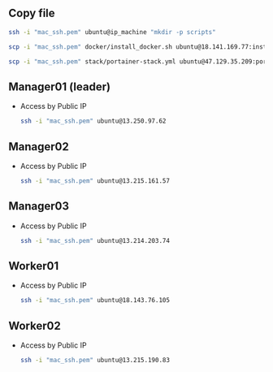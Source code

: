 ## Copy file

```sh
ssh -i "mac_ssh.pem" ubuntu@ip_machine "mkdir -p scripts"

scp -i "mac_ssh.pem" docker/install_docker.sh ubuntu@18.141.169.77:install_docker.sh

scp -i "mac_ssh.pem" stack/portainer-stack.yml ubuntu@47.129.35.209:portainer-stack.yml
```

## Manager01 (leader)

- Access by Public IP

  ```sh
  ssh -i "mac_ssh.pem" ubuntu@13.250.97.62
  ```

## Manager02

- Access by Public IP

  ```sh
  ssh -i "mac_ssh.pem" ubuntu@13.215.161.57
  ```

## Manager03

- Access by Public IP

  ```sh
  ssh -i "mac_ssh.pem" ubuntu@13.214.203.74
  ```

## Worker01

- Access by Public IP

  ```sh
  ssh -i "mac_ssh.pem" ubuntu@18.143.76.105
  ```

## Worker02

- Access by Public IP
  ```sh
  ssh -i "mac_ssh.pem" ubuntu@13.215.190.83
  ```
